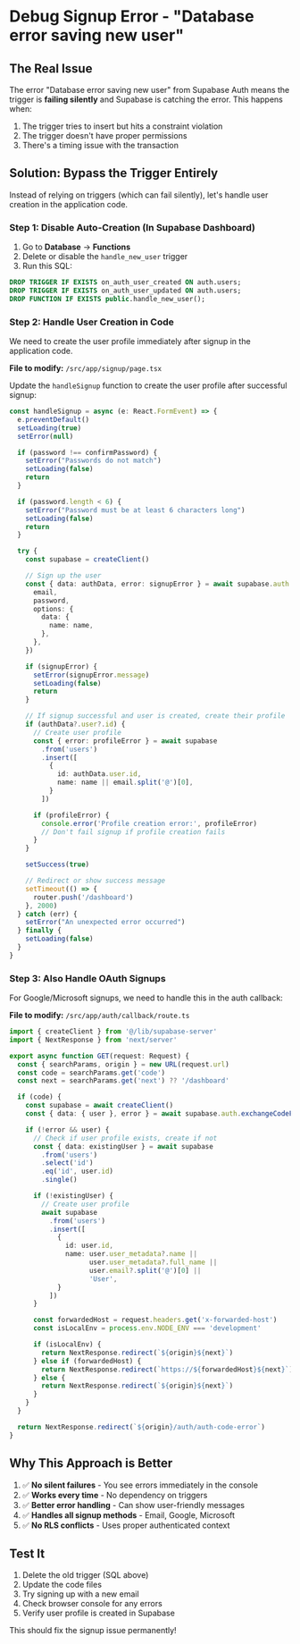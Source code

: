 # Debug Signup Error - "Database error saving new user"

## The Real Issue

The error "Database error saving new user" from Supabase Auth means the trigger is **failing silently** and Supabase is catching the error. This happens when:

1. The trigger tries to insert but hits a constraint violation
2. The trigger doesn't have proper permissions
3. There's a timing issue with the transaction

## Solution: Bypass the Trigger Entirely

Instead of relying on triggers (which can fail silently), let's handle user creation in the application code.

### Step 1: Disable Auto-Creation (In Supabase Dashboard)

1. Go to **Database** → **Functions**
2. Delete or disable the `handle_new_user` trigger
3. Run this SQL:

```sql
DROP TRIGGER IF EXISTS on_auth_user_created ON auth.users;
DROP TRIGGER IF EXISTS on_auth_user_updated ON auth.users;
DROP FUNCTION IF EXISTS public.handle_new_user();
```

### Step 2: Handle User Creation in Code

We need to create the user profile immediately after signup in the application code.

**File to modify:** `/src/app/signup/page.tsx`

Update the `handleSignup` function to create the user profile after successful signup:

```typescript
const handleSignup = async (e: React.FormEvent) => {
  e.preventDefault()
  setLoading(true)
  setError(null)

  if (password !== confirmPassword) {
    setError("Passwords do not match")
    setLoading(false)
    return
  }

  if (password.length < 6) {
    setError("Password must be at least 6 characters long")
    setLoading(false)
    return
  }

  try {
    const supabase = createClient()

    // Sign up the user
    const { data: authData, error: signupError } = await supabase.auth.signUp({
      email,
      password,
      options: {
        data: {
          name: name,
        },
      },
    })

    if (signupError) {
      setError(signupError.message)
      setLoading(false)
      return
    }

    // If signup successful and user is created, create their profile
    if (authData?.user?.id) {
      // Create user profile
      const { error: profileError } = await supabase
        .from('users')
        .insert([
          {
            id: authData.user.id,
            name: name || email.split('@')[0],
          }
        ])

      if (profileError) {
        console.error('Profile creation error:', profileError)
        // Don't fail signup if profile creation fails
      }
    }

    setSuccess(true)

    // Redirect or show success message
    setTimeout(() => {
      router.push('/dashboard')
    }, 2000)
  } catch (err) {
    setError("An unexpected error occurred")
  } finally {
    setLoading(false)
  }
}
```

### Step 3: Also Handle OAuth Signups

For Google/Microsoft signups, we need to handle this in the auth callback:

**File to modify:** `/src/app/auth/callback/route.ts`

```typescript
import { createClient } from '@/lib/supabase-server'
import { NextResponse } from 'next/server'

export async function GET(request: Request) {
  const { searchParams, origin } = new URL(request.url)
  const code = searchParams.get('code')
  const next = searchParams.get('next') ?? '/dashboard'

  if (code) {
    const supabase = await createClient()
    const { data: { user }, error } = await supabase.auth.exchangeCodeForSession(code)

    if (!error && user) {
      // Check if user profile exists, create if not
      const { data: existingUser } = await supabase
        .from('users')
        .select('id')
        .eq('id', user.id)
        .single()

      if (!existingUser) {
        // Create user profile
        await supabase
          .from('users')
          .insert([
            {
              id: user.id,
              name: user.user_metadata?.name ||
                    user.user_metadata?.full_name ||
                    user.email?.split('@')[0] ||
                    'User',
            }
          ])
      }

      const forwardedHost = request.headers.get('x-forwarded-host')
      const isLocalEnv = process.env.NODE_ENV === 'development'

      if (isLocalEnv) {
        return NextResponse.redirect(`${origin}${next}`)
      } else if (forwardedHost) {
        return NextResponse.redirect(`https://${forwardedHost}${next}`)
      } else {
        return NextResponse.redirect(`${origin}${next}`)
      }
    }
  }

  return NextResponse.redirect(`${origin}/auth/auth-code-error`)
}
```

## Why This Approach is Better

1. ✅ **No silent failures** - You see errors immediately in the console
2. ✅ **Works every time** - No dependency on triggers
3. ✅ **Better error handling** - Can show user-friendly messages
4. ✅ **Handles all signup methods** - Email, Google, Microsoft
5. ✅ **No RLS conflicts** - Uses proper authenticated context

## Test It

1. Delete the old trigger (SQL above)
2. Update the code files
3. Try signing up with a new email
4. Check browser console for any errors
5. Verify user profile is created in Supabase

This should fix the signup issue permanently!
